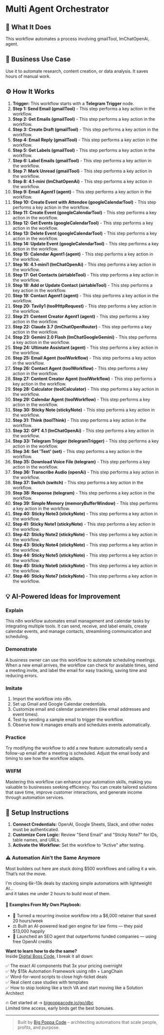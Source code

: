 # Multi Agent Orchestrator

## 🚀 What It Does
This workflow automates a process involving gmailTool, lmChatOpenAi, agent.

## 💼 Business Use Case
Use it to automate research, content creation, or data analysis. It saves hours of manual work.

## ⚙️ How It Works
1.  **Trigger:** This workflow starts with a **Telegram Trigger** node.
2. **Step 1: Send Email (gmailTool)** - This step performs a key action in the workflow.
3. **Step 2: Get Emails (gmailTool)** - This step performs a key action in the workflow.
4. **Step 3: Create Draft (gmailTool)** - This step performs a key action in the workflow.
5. **Step 4: Email Reply (gmailTool)** - This step performs a key action in the workflow.
6. **Step 5: Get Labels (gmailTool)** - This step performs a key action in the workflow.
7. **Step 6: Label Emails (gmailTool)** - This step performs a key action in the workflow.
8. **Step 7: Mark Unread (gmailTool)** - This step performs a key action in the workflow.
9. **Step 8: 4.1-mini (lmChatOpenAi)** - This step performs a key action in the workflow.
10. **Step 9: Email Agent1 (agent)** - This step performs a key action in the workflow.
11. **Step 10: Create Event with Attendee (googleCalendarTool)** - This step performs a key action in the workflow.
12. **Step 11: Create Event (googleCalendarTool)** - This step performs a key action in the workflow.
13. **Step 12: Get Events (googleCalendarTool)** - This step performs a key action in the workflow.
14. **Step 13: Delete Event (googleCalendarTool)** - This step performs a key action in the workflow.
15. **Step 14: Update Event (googleCalendarTool)** - This step performs a key action in the workflow.
16. **Step 15: Calendar Agent1 (agent)** - This step performs a key action in the workflow.
17. **Step 16: 4.1-mini1 (lmChatOpenAi)** - This step performs a key action in the workflow.
18. **Step 17: Get Contacts (airtableTool)** - This step performs a key action in the workflow.
19. **Step 18: Add or Update Contact (airtableTool)** - This step performs a key action in the workflow.
20. **Step 19: Contact Agent1 (agent)** - This step performs a key action in the workflow.
21. **Step 20: Tavily1 (toolHttpRequest)** - This step performs a key action in the workflow.
22. **Step 21: Content Creator Agent1 (agent)** - This step performs a key action in the workflow.
23. **Step 22: Claude 3.7 (lmChatOpenRouter)** - This step performs a key action in the workflow.
24. **Step 23: Gemini 2.0 Flash (lmChatGoogleGemini)** - This step performs a key action in the workflow.
25. **Step 24: Ultimate Assistant (agent)** - This step performs a key action in the workflow.
26. **Step 25: Email Agent (toolWorkflow)** - This step performs a key action in the workflow.
27. **Step 26: Contact Agent (toolWorkflow)** - This step performs a key action in the workflow.
28. **Step 27: Content Creator Agent (toolWorkflow)** - This step performs a key action in the workflow.
29. **Step 28: Calculator (toolCalculator)** - This step performs a key action in the workflow.
30. **Step 29: Calendar Agent (toolWorkflow)** - This step performs a key action in the workflow.
31. **Step 30: Sticky Note (stickyNote)** - This step performs a key action in the workflow.
32. **Step 31: Think (toolThink)** - This step performs a key action in the workflow.
33. **Step 32: GPT 4.1 (lmChatOpenAi)** - This step performs a key action in the workflow.
34. **Step 33: Telegram Trigger (telegramTrigger)** - This step performs a key action in the workflow.
35. **Step 34: Set 'Text' (set)** - This step performs a key action in the workflow.
36. **Step 35: Download Voice File (telegram)** - This step performs a key action in the workflow.
37. **Step 36: Transcribe Audio (openAi)** - This step performs a key action in the workflow.
38. **Step 37: Switch (switch)** - This step performs a key action in the workflow.
39. **Step 38: Response (telegram)** - This step performs a key action in the workflow.
40. **Step 39: Simple Memory (memoryBufferWindow)** - This step performs a key action in the workflow.
41. **Step 40: Sticky Note3 (stickyNote)** - This step performs a key action in the workflow.
42. **Step 41: Sticky Note1 (stickyNote)** - This step performs a key action in the workflow.
43. **Step 42: Sticky Note2 (stickyNote)** - This step performs a key action in the workflow.
44. **Step 43: Sticky Note4 (stickyNote)** - This step performs a key action in the workflow.
45. **Step 44: Sticky Note5 (stickyNote)** - This step performs a key action in the workflow.
46. **Step 45: Sticky Note6 (stickyNote)** - This step performs a key action in the workflow.
47. **Step 46: Sticky Note7 (stickyNote)** - This step performs a key action in the workflow.

## 💡 AI-Powered Ideas for Improvement
### Explain
This n8n workflow automates email management and calendar tasks by integrating multiple tools. It can send, receive, and label emails, create calendar events, and manage contacts, streamlining communication and scheduling.

### Demonstrate
A business owner can use this workflow to automate scheduling meetings. When a new email arrives, the workflow can check for available times, send a meeting invite, and label the email for easy tracking, saving time and reducing errors.

### Imitate
1. Import the workflow into n8n.
2. Set up Gmail and Google Calendar credentials.
3. Customize email and calendar parameters (like email addresses and event times).
4. Test by sending a sample email to trigger the workflow.
5. Observe how it manages emails and schedules events automatically.

### Practice
Try modifying the workflow to add a new feature: automatically send a follow-up email after a meeting is scheduled. Adjust the email body and timing to see how the workflow adapts.

### WIIFM
Mastering this workflow can enhance your automation skills, making you valuable to businesses seeking efficiency. You can create tailored solutions that save time, improve customer interactions, and generate income through automation services.

## 🔧 Setup Instructions
1. **Connect Credentials:** OpenAI, Google Sheets, Slack, and other nodes must be authenticated.
2. **Customize Core Logic:** Review "Send Email" and "Sticky Note7" for IDs, table names, and URLs.
3. **Activate the Workflow:** Set the workflow to "Active" after testing.

### ⚠️ Automation Ain’t the Same Anymore

Most builders out here are stuck doing $500 workflows and calling it a win.  
That’s not the move.  

I'm closing $6k–$13k deals by stacking simple automations with lightweight AI...  
and it takes me under 2 hours to build most of them.

#### 🧠 Examples From My Own Playbook:
- 🔁 Turned a recurring invoice workflow into a $6,000 retainer that saved 20 hours/week  
- ⚖️ Built an AI-powered lead gen engine for law firms — they paid $13,000 happily  
- 🚀 Launched an SEO agent that outperforms funded companies — using free OpenAI credits  

**Want to learn how to do the same?**  
Inside [Digital Boss Code](https://bigpoppacode.io/go/dbc), I break it all down:

✅ The exact AI components that 3x your pricing overnight  
✅ My $15k Automation Framework using n8n + LangChain  
✅ Word-for-word scripts to close high-ticket deals  
✅ Real client case studies with templates  
✅ How to stop looking like a tech VA and start moving like a Solution Architect  

🔥 Get started at → [bigpoppacode.io/go/dbc](https://bigpoppacode.io/go/dbc)  
Limited time access, early birds get the best bonuses.

---
> Built by [Big Poppa Code](https://bigpoppacode.io) – architecting automations that scale people, profits, and purpose.
